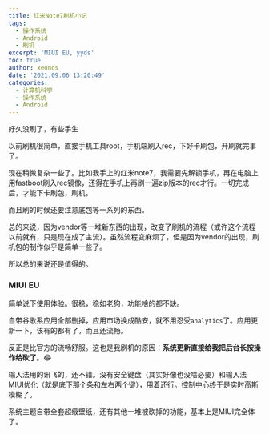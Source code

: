 ```yaml
---
title: 红米Note7刷机小记
tags:
  - 操作系统
  - Android
  - 刷机
excerpt: 'MIUI EU, yyds'
toc: true
author: xeonds
date: '2021.09.06 13:20:49'
categories:
  - 计算机科学
  - 操作系统
  - Android
---
```

好久没刷了，有些手生

以前刷机很简单，直接手机工具root，手机端刷入rec，下好卡刷包，开刷就完事了。

现在稍微复杂一些了。比如我手上的红米note7，我需要先解锁手机，再在电脑上用fastboot刷入rec镜像，还得在手机上再刷一遍zip版本的rec才行。一切完成后，才能下卡刷包，刷机。

而且刷的时候还要注意底包等一系列的东西。

总的来说，因为vendor等一堆新东西的出现，改变了刷机的流程（或许这个流程以前就有，只是现在成了主流）。虽然流程变麻烦了，但是因为vendor的出现，刷机包的制作似乎是简单一些了。

所以总的来说还是值得的。

### MIUI EU

简单说下使用体验。很稳，稳如老狗，功能啥的都不缺。

自带谷歌系应用全部删掉，应用市场换成酷安，就不用忍受`analytics`了。应用更新一下，该有的都有了，而且还流畅。

反正是比官方的流畅舒服。这也是我刷机的原因：**系统更新直接给我把后台长按操作给砍了**。😂

输入法用的讯飞的，还不错。没有安全键盘（其实好像也没啥必要）和输入法MIUI优化（就是底下那个条和左右两个键），用着还行。控制中心终于是实时高斯模糊了。

系统主题自带全套超级壁纸，还有其他一堆被砍掉的功能，基本上是MIUI完全体了。

